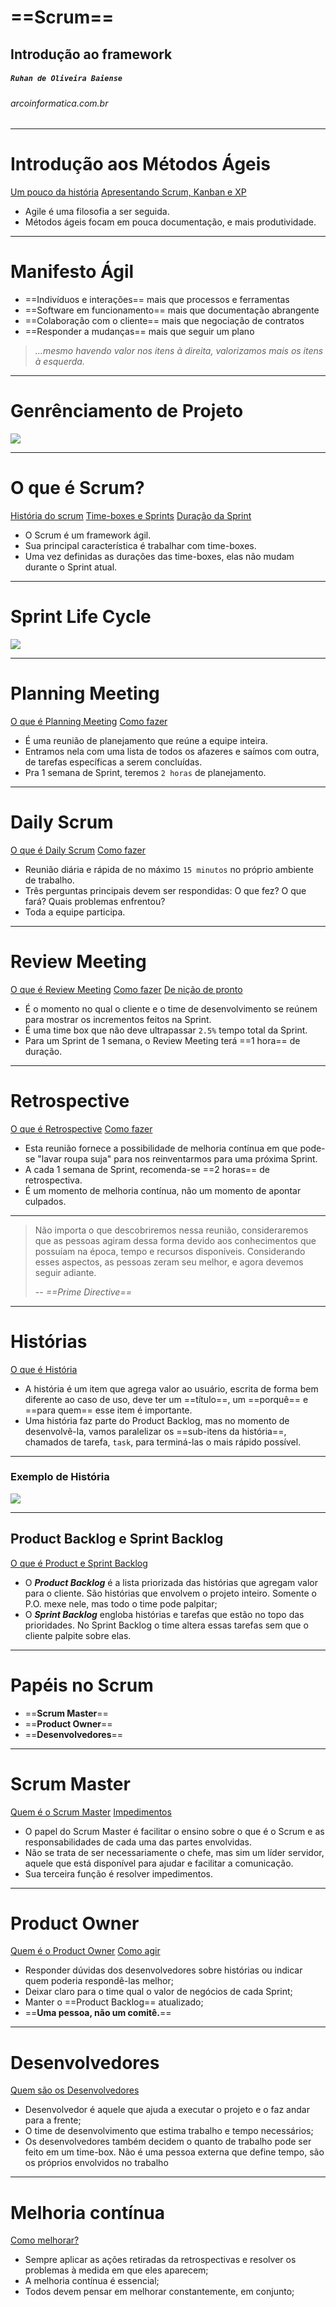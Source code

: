 <!-- $theme: gaia -->
<!-- template: invert -->

# ==Scrum==
## Introdução ao framework
##### `Ruhan de Oliveira Baiense`
###### arcoinformatica.com.br

---

# Introdução aos Métodos Ágeis

[Um pouco da história](https://cursos.alura.com.br/course/introducao-aos-metodos-ageis/task/3877)
[Apresentando Scrum, Kanban e XP](https://cursos.alura.com.br/course/introducao-aos-metodos-ageis/task/3884)

- Agile é uma filosofia a ser seguida.
- Métodos ágeis focam em pouca documentação, e mais produtividade.

---

# Manifesto Ágil

- ==Indivíduos e interações== mais que processos e ferramentas
- ==Software em funcionamento== mais que documentação abrangente
- ==Colaboração com o cliente== mais que negociação de contratos
- ==Responder a mudanças== mais que seguir um plano

>_...mesmo havendo valor nos itens à direita, valorizamos mais os itens à esquerda._

---

# Genrênciamento de Projeto

![](./gerenciamento_projeto.jpg)

---

# O que é Scrum?

[História do scrum](https://cursos.alura.com.br/course/agile-scrum/task/7332)
[Time-boxes e Sprints](https://cursos.alura.com.br/course/agile-scrum/task/7333)
[Duração da Sprint](https://cursos.alura.com.br/course/agile-scrum/task/7334)

- O Scrum é um framework ágil.
- Sua principal característica é trabalhar com time-boxes.
- Uma vez definidas as durações das time-boxes, elas não mudam durante o Sprint atual.

---

# Sprint Life Cycle

![](./scrum_sprint_lyfe_cicle.jpg)

---

# Planning Meeting

[O que é Planning Meeting](https://cursos.alura.com.br/course/agile-scrum/task/7364)
[Como fazer](https://cursos.alura.com.br/course/agile-scrum/task/7365)

- É uma reunião de planejamento que reúne a equipe inteira.
- Entramos nela com uma lista de todos os afazeres e saímos com outra, de tarefas específicas a serem concluídas.
- Pra 1 semana de Sprint, teremos `2 horas` de planejamento.

---

# Daily Scrum

[O que é Daily Scrum](https://cursos.alura.com.br/course/agile-scrum/task/7358)
[Como fazer](https://cursos.alura.com.br/course/agile-scrum/task/7359)

- Reunião diária e rápida de no máximo `15 minutos` no próprio ambiente de trabalho.
- Três perguntas principais devem ser respondidas: O que fez? O que fará? Quais problemas enfrentou?
- Toda a equipe participa.

---

# Review Meeting

[O que é Review Meeting](https://cursos.alura.com.br/course/agile-scrum/task/7341)
[Como fazer](https://cursos.alura.com.br/course/agile-scrum/task/7342)
[De nição de pronto](https://cursos.alura.com.br/course/agile-scrum/task/7343)

- É o momento no qual o cliente e o time de desenvolvimento se reúnem para mostrar os incrementos feitos na Sprint.
- É uma time box que não deve ultrapassar `2.5%` tempo total da Sprint.
- Para um Sprint de 1 semana, o Review Meeting terá ==1 hora== de duração.

---

# Retrospective

[O que é Retrospective](https://cursos.alura.com.br/course/agile-scrum/task/7350)
[Como fazer](https://cursos.alura.com.br/course/agile-scrum/task/7351)

- Esta reunião fornece a possibilidade de melhoria contínua em que pode-se "lavar roupa suja" para nos reinventarmos para uma próxima Sprint.
- A cada 1 semana de Sprint, recomenda-se ==2 horas== de retrospectiva.
- É um momento de melhoria contínua, não um momento de apontar culpados.

---

> Não importa o que descobriremos nessa reunião,
consideraremos que as pessoas agiram dessa
forma devido aos conhecimentos que possuíam
na época, tempo e recursos disponíveis.
Considerando esses aspectos, as pessoas zeram
seu melhor, e agora devemos seguir adiante.
>
> -- _==Prime Directive==_
> 

---

# Histórias

[O que é História](https://cursos.alura.com.br/course/agile-scrum/task/10106)

- A história é um item que agrega valor ao usuário, escrita de forma bem diferente ao caso de uso, deve ter um ==título==, um ==porquê== e ==para quem== esse item é importante.
- Uma história faz parte do Product Backlog, mas no momento de desenvolvê-la, vamos paralelizar os ==sub-itens da história==, chamados de tarefa, `task`, para terminá-las o mais rápido possível.

---

### Exemplo de História

![](exemplo_historia.png)

---

## Product Backlog e Sprint Backlog

[O que é Product e Sprint Backlog](https://cursos.alura.com.br/course/agile-scrum/task/10107)

- O _**Product Backlog**_ é a lista priorizada das histórias que agregam valor para o cliente. São histórias que envolvem o projeto inteiro. Somente o P.O. mexe nele, mas todo o time pode palpitar;
- O _**Sprint Backlog**_ engloba histórias e tarefas que estão no topo das prioridades. No Sprint Backlog o time altera essas tarefas sem que o cliente palpite sobre elas.

---

# Papéis no Scrum

- ==**Scrum Master**==
- ==**Product Owner**==
- ==**Desenvolvedores**==

---

# Scrum Master

[Quem é o Scrum Master](https://cursos.alura.com.br/course/agile-scrum/task/10115)
[Impedimentos](https://cursos.alura.com.br/course/agile-scrum/task/10116)

- O papel do Scrum Master é facilitar o ensino sobre o que é o Scrum e as responsabilidades de cada uma das partes envolvidas.
- Não se trata de ser necessariamente o chefe, mas sim um líder servidor, aquele que está disponível para ajudar e facilitar a comunicação.
- Sua terceira função é resolver impedimentos.

---

# Product Owner

[Quem é o Product Owner](https://cursos.alura.com.br/course/agile-scrum/task/10121)
[Como agir](https://cursos.alura.com.br/course/agile-scrum/task/10122)

- Responder dúvidas dos desenvolvedores sobre histórias ou indicar quem poderia respondê-las melhor;
- Deixar claro para o time qual o valor de negócios de cada Sprint;
- Manter o ==Product Backlog== atualizado;
- ==**Uma pessoa, não um comitê.**==

---

# Desenvolvedores

[Quem são os Desenvolvedores](https://cursos.alura.com.br/course/agile-scrum/task/10128)

- Desenvolvedor é aquele que ajuda a executar o projeto e o faz andar para a frente;
- O time de desenvolvimento que estima trabalho e tempo necessários;
- Os desenvolvedores também decidem o quanto de trabalho pode ser feito em um time-box. Não é uma pessoa externa que define tempo, são os próprios envolvidos no trabalho

---

# Melhoria contínua

[Como melhorar?](https://cursos.alura.com.br/course/agile-scrum/task/10147)

- Sempre aplicar as ações retiradas da retrospectivas e resolver os problemas à medida em que eles aparecem;
- A melhoria contínua é essencial;
- Todos devem pensar em melhorar constantemente, em conjunto;